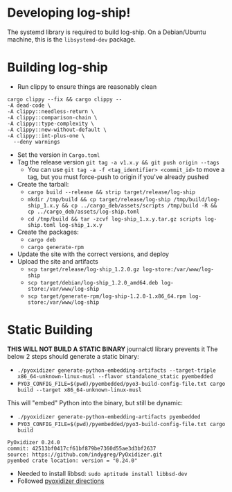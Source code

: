 # Developing log-ship!

The systemd library is required to build log-ship. On a Debian/Ubuntu machine, this is the `libsystemd-dev` package.

# Building log-ship

* Run clippy to ensure things are reasonably clean
```shell
cargo clippy --fix && cargo clippy -- 
-A dead-code \
-A clippy::needless-return \
-A clippy::comparison-chain \
-A clippy::type-complexity \
-A clippy::new-without-default \
-A clippy::int-plus-one \
  --deny warnings
```
* Set the version in `Cargo.toml`
* Tag the release version `git tag -a v1.x.y && git push origin --tags`
  * You can use `git tag -a -f <tag_identifier> <commit_id>` to move a tag, but you must force-push to origin if you've already pushed
* Create the tarball:
  * `cargo build --release && strip target/release/log-ship`
  * `mkdir /tmp/build && cp target/release/log-ship /tmp/build/log-ship_1.x.y && cp ../cargo_deb/assets/scripts /tmp/build -R && cp ../cargo_deb/assets/log-ship.toml`
  * `cd /tmp/build && tar -zcvf log-ship_1.x.y.tar.gz scripts log-ship.toml log-ship_1.x.y`
* Create the packages:
  * `cargo deb`
  * `cargo generate-rpm`
* Update the site with the correct versions, and deploy
* Upload the site and artifacts
  * `scp target/release/log-ship_1.2.0.gz log-store:/var/www/log-ship`
  * `scp target/debian/log-ship_1.2.0_amd64.deb log-store:/var/www/log-ship`
  * `scp target/generate-rpm/log-ship-1.2.0-1.x86_64.rpm log-store:/var/www/log-ship`


# Static Building
**THIS WILL NOT BUILD A STATIC BINARY** journalctl library prevents it
The below 2 steps should generate a static binary:
* `./pyoxidizer generate-python-embedding-artifacts --target-triple x86_64-unknown-linux-musl --flavor standalone_static pyembedded`
* `PYO3_CONFIG_FILE=$(pwd)/pyembedded/pyo3-build-config-file.txt cargo build --target x86_64-unknown-linux-musl`

This will "embed" Python into the binary, but still be dynamic:
* `./pyoxidizer generate-python-embedding-artifacts pyembedded`
* `PYO3_CONFIG_FILE=$(pwd)/pyembedded/pyo3-build-config-file.txt cargo build`

```
PyOxidizer 0.24.0
commit: 42513bf0417cf61bf879be7360d55ae3d3bf2637
source: https://github.com/indygreg/PyOxidizer.git
pyembed crate location: version = "0.24.0"
```

* Needed to install libbsd: `sudo aptitude install libbsd-dev`
* Followed [pyoxidizer directions](https://pyoxidizer.readthedocs.io/en/latest/pyoxidizer_rust_generic_embedding.html#embed-python-with-pyo3)